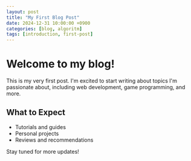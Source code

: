 ```yaml
---
layout: post
title: "My First Blog Post"
date: 2024-12-31 10:00:00 +0900
categories: [blog, algoritm]
tags: [introduction, first-post]
---
```


# Welcome to my blog!

This is my very first post. I'm excited to start writing about topics I'm passionate about, including web development, game programming, and more.

## What to Expect

- Tutorials and guides
- Personal projects
- Reviews and recommendations

Stay tuned for more updates!